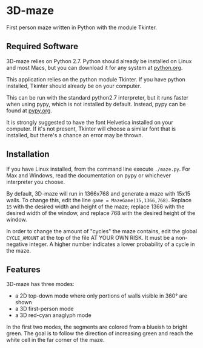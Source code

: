 3D-maze
=======

First person maze written in Python with the module Tkinter.  


Required Software
-----------------
3D-maze relies on Python 2.7.  Python should already be installed on Linux and
most Macs, but you can download it for any system at
[python.org](https://www.python.org/download/releases/2.7).

This application relies on the python module Tkinter.  If you have python
installed, Tkinter should already be on your computer.

This can be run with the standard python2.7 interpreter, but it
runs faster when using pypy, which is not installed by default.  Instead, pypy
can be found at [pypy.org](http://pypy.org/download.html).

It is strongly suggested to have the font Helvetica installed on your computer.
If it's not present, Tkinter will choose a similar font that is installed, but
there's a chance an error may be thrown.



Installation
------------
If you have Linux installed, from the command line execute `./maze.py`.  For
Max and Windows, read the documentation on pypy or whichever interpreter you
choose.

By default, 3D-maze will run in 1366x768 and generate a maze with 15x15 walls.
To change this, edit the line `game = MazeGame(15,1366,768)`.  Replace `15`
with the desired width and height of the maze; replace 1366 with the desired
width of the window, and replace 768 with the desired height of the window.

In order to change the amount of "cycles" the maze contains, edit the global
`CYCLE_AMOUNT` at the top of the file AT YOUR OWN RISK.  It must be a
non-negative integer.  A higher number indicates a lower probability of a
cycle in the maze.



Features
--------
3D-maze has three modes: 
* a 2D top-down mode where only portions of walls visible in 360° are shown
* a 3D first-person mode
* a 3D red-cyan anaglyph mode 

In the first two modes, the segments are colored from a blueish to bright
green.  The goal is to follow the direction of increasing green and reach the
white cell in the far corner of the maze.
